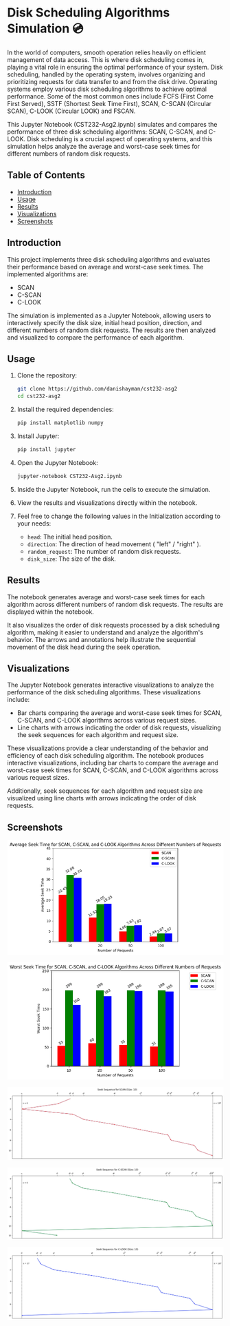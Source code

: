 # Disk Scheduling Algorithms Simulation 💿
In the world of computers, smooth operation relies heavily on efficient management of data access. This is where disk scheduling comes in, playing a vital role in ensuring the optimal performance of your system. Disk scheduling, handled by the operating system, involves organizing and prioritizing requests for data transfer to and from the disk drive. Operating systems employ various disk scheduling algorithms to achieve optimal performance. Some of the most common ones include FCFS (First Come First Served), SSTF (Shortest Seek Time First), SCAN, C-SCAN (Circular SCAN), C-LOOK (Circular LOOK) and FSCAN.

This Jupyter Notebook (CST232-Asg2.ipynb) simulates and compares the performance of three disk scheduling algorithms: SCAN, C-SCAN, and C-LOOK. Disk scheduling is a crucial aspect of operating systems, and this simulation helps analyze the average and worst-case seek times for different numbers of random disk requests.

## Table of Contents
- [Introduction](#introduction)
- [Usage](#usage)
- [Results](#results)
- [Visualizations](#visualizations)
- [Screenshots](#screenshots)

## Introduction

This project implements three disk scheduling algorithms and evaluates their performance based on average and worst-case seek times. The implemented algorithms are:
- SCAN
- C-SCAN
- C-LOOK

The simulation is implemented as a Jupyter Notebook, allowing users to interactively specify the disk size, initial head position, direction, and different numbers of random disk requests. The results are then analyzed and visualized to compare the performance of each algorithm.

## Usage

1. Clone the repository:

   ```bash
   git clone https://github.com/danishayman/cst232-asg2
   cd cst232-asg2
   ```

2. Install the required dependencies:
    ```bash
    pip install matplotlib numpy
    ```

3. Install Jupyter: 
    ```bash
    pip install jupyter
    ```

4. Open the Jupyter Notebook:
    ```bash
    jupyter-notebook CST232-Asg2.ipynb
    ```

5. Inside the Jupyter Notebook, run the cells to execute the simulation.

6. View the results and visualizations directly within the notebook.

7. Feel free to change the following values in the Initialization according to your needs:
   - `head`: The initial head position.
   - `direction`: The direction of head movement ( "left" / "right" ).
   - `random_request`: The number of random disk requests.
   - `disk_size`: The size of the disk.

## Results
The notebook generates average and worst-case seek times for each algorithm across different numbers of random disk requests. The results are displayed within the notebook.

It also visualizes the order of disk requests processed by a disk scheduling algorithm, making it easier to understand and analyze the algorithm's behavior. The arrows and annotations help illustrate the sequential movement of the disk head during the seek operation.

## Visualizations

The Jupyter Notebook generates interactive visualizations to analyze the performance of the disk scheduling algorithms. These visualizations include:

- Bar charts comparing the average and worst-case seek times for SCAN, C-SCAN, and C-LOOK algorithms across various request sizes.
- Line charts with arrows indicating the order of disk requests, visualizing the seek sequences for each algorithm and request size.

These visualizations provide a clear understanding of the behavior and efficiency of each disk scheduling algorithm.
The notebook produces interactive visualizations, including bar charts to compare the average and worst-case seek times for SCAN, C-SCAN, and C-LOOK algorithms across various request sizes.

Additionally, seek sequences for each algorithm and request size are visualized using line charts with arrows indicating the order of disk requests.


## Screenshots

![Alt text](Screenshots/image.png)

![Alt text](Screenshots/image-1.png)

![Alt text](Screenshots/image-2.png)

![Alt text](Screenshots/image-3.png)

![Alt text](Screenshots/image-4.png)
